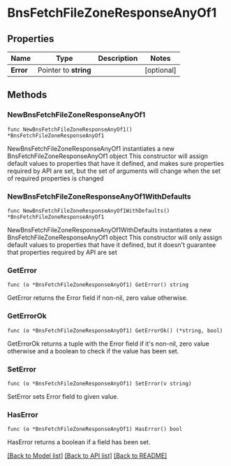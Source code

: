 # BnsFetchFileZoneResponseAnyOf1

## Properties

Name | Type | Description | Notes
------------ | ------------- | ------------- | -------------
**Error** | Pointer to **string** |  | [optional] 

## Methods

### NewBnsFetchFileZoneResponseAnyOf1

`func NewBnsFetchFileZoneResponseAnyOf1() *BnsFetchFileZoneResponseAnyOf1`

NewBnsFetchFileZoneResponseAnyOf1 instantiates a new BnsFetchFileZoneResponseAnyOf1 object
This constructor will assign default values to properties that have it defined,
and makes sure properties required by API are set, but the set of arguments
will change when the set of required properties is changed

### NewBnsFetchFileZoneResponseAnyOf1WithDefaults

`func NewBnsFetchFileZoneResponseAnyOf1WithDefaults() *BnsFetchFileZoneResponseAnyOf1`

NewBnsFetchFileZoneResponseAnyOf1WithDefaults instantiates a new BnsFetchFileZoneResponseAnyOf1 object
This constructor will only assign default values to properties that have it defined,
but it doesn't guarantee that properties required by API are set

### GetError

`func (o *BnsFetchFileZoneResponseAnyOf1) GetError() string`

GetError returns the Error field if non-nil, zero value otherwise.

### GetErrorOk

`func (o *BnsFetchFileZoneResponseAnyOf1) GetErrorOk() (*string, bool)`

GetErrorOk returns a tuple with the Error field if it's non-nil, zero value otherwise
and a boolean to check if the value has been set.

### SetError

`func (o *BnsFetchFileZoneResponseAnyOf1) SetError(v string)`

SetError sets Error field to given value.

### HasError

`func (o *BnsFetchFileZoneResponseAnyOf1) HasError() bool`

HasError returns a boolean if a field has been set.


[[Back to Model list]](../README.md#documentation-for-models) [[Back to API list]](../README.md#documentation-for-api-endpoints) [[Back to README]](../README.md)


